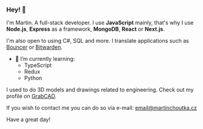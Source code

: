 ### Hey! 👋
I'm Martin. A full-stack developer. I use **JavaScript** mainly, that's why I use **Node.js**, **Express** as a framework, **MongoDB**, **React** or **Next.js**. 

I'm also open to using C#, SQL and more. I translate applications such as [Bouncer](https://play.google.com/store/apps/details?id=com.samruston.permission) or [Bitwarden](https://bitwarden.com/). 

* 🌱 I’m currently learning:
  * TypeScript
  * Redux
  * Python

I used to do 3D models and drawings related to engineering. Check out my profile on [GrabCAD](https://grabcad.com/martin.choutka-1).

If you wish to contact me you can do so via e-mail: [email@martinchoutka.cz](mailto:email@martinchoutka.cz)

Have a great day!
